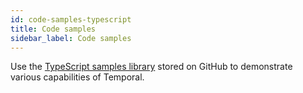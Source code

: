 ```yaml
---
id: code-samples-typescript
title: Code samples
sidebar_label: Code samples
---
```


Use the [TypeScript samples library](https://github.com/temporalio/samples-typescript) stored on GitHub to demonstrate various capabilities of Temporal.
